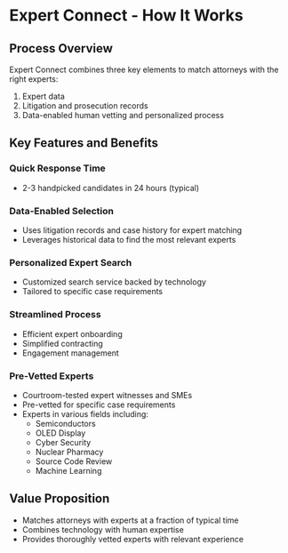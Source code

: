 # Expert Connect - How It Works

## Process Overview
Expert Connect combines three key elements to match attorneys with the right experts:
1. Expert data
2. Litigation and prosecution records
3. Data-enabled human vetting and personalized process

## Key Features and Benefits

### Quick Response Time
- 2-3 handpicked candidates in 24 hours (typical)

### Data-Enabled Selection
- Uses litigation records and case history for expert matching
- Leverages historical data to find the most relevant experts

### Personalized Expert Search
- Customized search service backed by technology
- Tailored to specific case requirements

### Streamlined Process
- Efficient expert onboarding
- Simplified contracting
- Engagement management

### Pre-Vetted Experts
- Courtroom-tested expert witnesses and SMEs
- Pre-vetted for specific case requirements
- Experts in various fields including:
  - Semiconductors
  - OLED Display
  - Cyber Security
  - Nuclear Pharmacy
  - Source Code Review
  - Machine Learning

## Value Proposition
- Matches attorneys with experts at a fraction of typical time
- Combines technology with human expertise
- Provides thoroughly vetted experts with relevant experience
